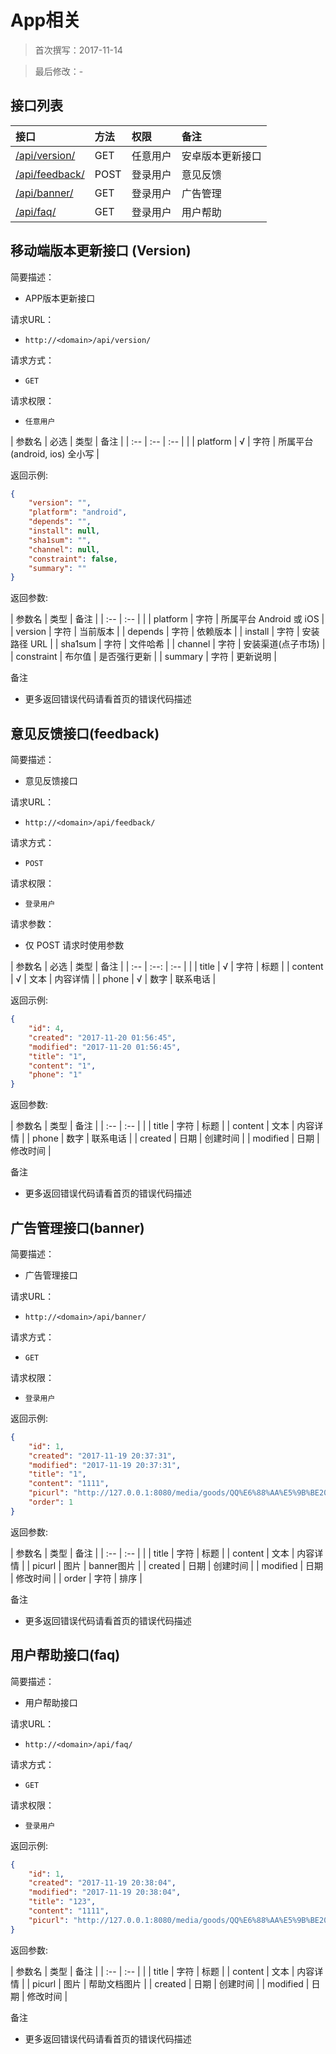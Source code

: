 App相关
======

> 首次撰写：2017-11-14

> 最后修改：-

接口列表
------------

|接口|方法|权限|备注|
| :-- | :-- | :-- | :-- |
| [/api/version/](#version) | GET   | 任意用户  | 安卓版本更新接口 |      
| [/api/feedback/](#feedback) | POST | 登录用户 | 意见反馈 |
| [/api/banner/](#banner) | GET | 登录用户 | 广告管理 |
| [/api/faq/](#faq) | GET | 登录用户 | 用户帮助 |


移动端版本更新接口 (Version)
------------

简要描述：
 - APP版本更新接口

请求URL：
 - `http://<domain>/api/version/`

请求方式：
 - `GET`

请求权限：
 - `任意用户`

| 参数名 | 必选  | 类型    | 备注        |
| :--   | :--   | :--   |           |
| platform  | √ | 字符    | 所属平台 (android, ios) 全小写   |

返回示例:

```json
{
    "version": "",
    "platform": "android",
    "depends": "",
    "install": null,
    "sha1sum": "",
    "channel": null,
    "constraint": false,
    "summary": ""
}
```

返回参数:

| 参数名 | 类型 | 备注 |
| :--   | :-- |     |
| platform  | 字符 | 所属平台 Android 或 iOS |
| version  | 字符 | 当前版本  |
| depends  | 字符 | 依赖版本  |
| install  | 字符 | 安装路径 URL  |
| sha1sum  | 字符 | 文件哈希  |
| channel  | 字符 | 安装渠道(点子市场)  |
| constraint  | 布尔值 | 是否强行更新  |
| summary  | 字符 | 更新说明  |

备注
 
 - 更多返回错误代码请看首页的错误代码描述

意见反馈接口(feedback)
------------

简要描述：
 - 意见反馈接口

请求URL：
 - `http://<domain>/api/feedback/`

请求方式：
 - `POST`

请求权限：
 - `登录用户`


请求参数：
 - 仅 POST 请求时使用参数

| 参数名			| 必选	| 类型	| 备注						|
| :-- 			| :--: 	| :-- 	|							|
| title	    | √	    | 字符	| 标题 	|
| content	| √	    | 文本	| 内容详情 	|
| phone	    | √	    | 数字	| 联系电话 	|

返回示例:

```json
{
    "id": 4,
    "created": "2017-11-20 01:56:45",
    "modified": "2017-11-20 01:56:45",
    "title": "1",
    "content": "1",
    "phone": "1"
}
```

返回参数:

| 参数名		| 类型	| 备注		|
| :--		| :--	|			|
| title	| 字符	| 标题 	|
| content	| 文本	| 内容详情 	|
| phone	| 数字	| 联系电话 	|
| created	| 日期	| 创建时间 	|
| modified	| 日期	| 修改时间  |


备注
 
 - 更多返回错误代码请看首页的错误代码描述


广告管理接口(banner)
------------

简要描述：
 - 广告管理接口

请求URL：
 - `http://<domain>/api/banner/`

请求方式：
 - `GET`

请求权限：
 - `登录用户`



返回示例:

```json
{
    "id": 1,
    "created": "2017-11-19 20:37:31",
    "modified": "2017-11-19 20:37:31",
    "title": "1",
    "content": "1111",
    "picurl": "http://127.0.0.1:8080/media/goods/QQ%E6%88%AA%E5%9B%BE20171031154818.jpg",
    "order": 1
}
```

返回参数:

| 参数名		| 类型	| 备注		|
| :--		| :--	|			|
| title	| 字符	| 标题 	|
| content	| 文本	| 内容详情 	|
| picurl	| 图片	| banner图片 	|
| created	| 日期	| 创建时间 	|
| modified	| 日期	| 修改时间  |
| order	| 字符	| 排序  |


备注

 - 更多返回错误代码请看首页的错误代码描述


 用户帮助接口(faq)
------------

简要描述：
 - 用户帮助接口

请求URL：
 - `http://<domain>/api/faq/`

请求方式：
 - `GET`

请求权限：
 - `登录用户`


返回示例:

```json
{
    "id": 1,
    "created": "2017-11-19 20:38:04",
    "modified": "2017-11-19 20:38:04",
    "title": "123",
    "content": "1111",
    "picurl": "http://127.0.0.1:8080/media/goods/QQ%E6%88%AA%E5%9B%BE20171031154818_cOnnLWE.jpg"
}
```

返回参数:

| 参数名		| 类型	| 备注		|
| :--		| :--	|			|
| title	| 字符	| 标题 	|
| content	| 文本	| 内容详情 	|
| picurl	| 图片	| 帮助文档图片 |
| created	| 日期	| 创建时间 	|
| modified	| 日期	| 修改时间  |


备注

 - 更多返回错误代码请看首页的错误代码描述